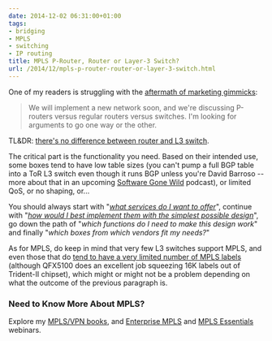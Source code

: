 ```yaml
---
date: 2014-12-02 06:31:00+01:00
tags:
- bridging
- MPLS
- switching
- IP routing
title: MPLS P-Router, Router or Layer-3 Switch?
url: /2014/12/mpls-p-router-router-or-layer-3-switch.html
---
```

One of my readers is struggling with the [aftermath of marketing gimmicks](https://blog.ipspace.net/2011/02/how-did-we-ever-get-into-this-switching.html):

> We will implement a new network soon, and we\'re discussing P-routers versus regular routers versus switches. I\'m looking for arguments to go one way or the other.

TL&DR: [there's no difference between router and L3 switch](https://blog.ipspace.net/2012/08/is-layer-3-switch-more-than-router.html).
<!--more-->
The critical part is the functionality you need. Based on their intended use, some boxes tend to have low table sizes (you can't pump a full BGP table into a ToR L3 switch even though it runs BGP unless you're David Barroso -- more about that in an upcoming [Software Gone Wild](http://www.ipspace.net/Podcast/Software_Gone_Wild) podcast), or limited QoS, or no shaping, or...

You should always start with "[*what services do I want to offer*](https://www.youtube.com/watch?v=ClKEkCRvWTQ)", continue with "[*how would I best implement them with the simplest possible design*](https://blog.ipspace.net/2013/08/temper-your-macgyver-streak.html)", go down the path of "*which functions do I need to make this design work*" and finally "*which boxes from which vendors fit my needs?*"

As for MPLS, do keep in mind that very few L3 switches support MPLS, and even those that do [tend to have a very limited number of MPLS labels](https://blog.ipspace.net/2014/03/mpls-requires-custom-silicon-really.html) (although QFX5100 does an excellent job squeezing 16K labels out of Trident-II chipset), which might or might not be a problem depending on what the outcome of the previous paragraph is.

### Need to Know More About MPLS?

Explore my [MPLS/VPN books](http://www.ipspace.net/Books#MPLS.2FVPN), and [Enterprise MPLS](http://www.ipspace.net/Enterprise_MPLS_VPN_Deployment) and [MPLS Essentials](https://www.ipspace.net/MPLS_Essentials) webinars.